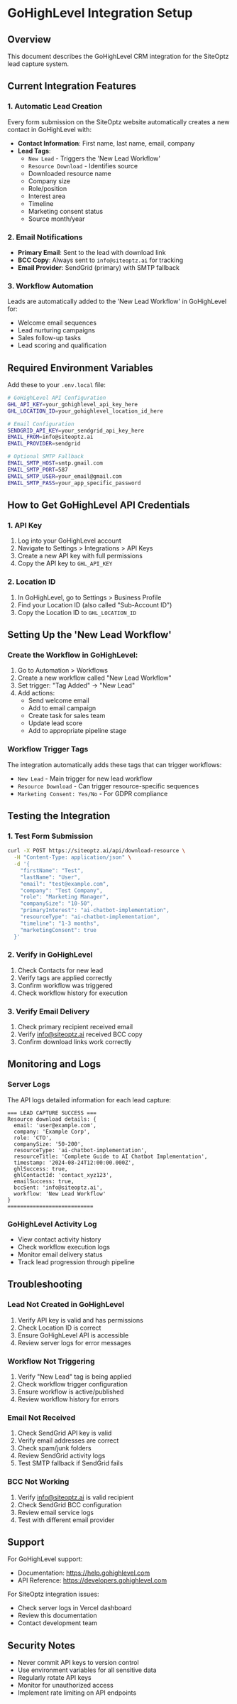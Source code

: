 # GoHighLevel Integration Setup

## Overview
This document describes the GoHighLevel CRM integration for the SiteOptz lead capture system.

## Current Integration Features

### 1. Automatic Lead Creation
Every form submission on the SiteOptz website automatically creates a new contact in GoHighLevel with:

- **Contact Information**: First name, last name, email, company
- **Lead Tags**:
  - `New Lead` - Triggers the 'New Lead Workflow'
  - `Resource Download` - Identifies source
  - Downloaded resource name
  - Company size
  - Role/position
  - Interest area
  - Timeline
  - Marketing consent status
  - Source month/year

### 2. Email Notifications
- **Primary Email**: Sent to the lead with download link
- **BCC Copy**: Always sent to `info@siteoptz.ai` for tracking
- **Email Provider**: SendGrid (primary) with SMTP fallback

### 3. Workflow Automation
Leads are automatically added to the 'New Lead Workflow' in GoHighLevel for:
- Welcome email sequences
- Lead nurturing campaigns
- Sales follow-up tasks
- Lead scoring and qualification

## Required Environment Variables

Add these to your `.env.local` file:

```bash
# GoHighLevel API Configuration
GHL_API_KEY=your_gohighlevel_api_key_here
GHL_LOCATION_ID=your_gohighlevel_location_id_here

# Email Configuration
SENDGRID_API_KEY=your_sendgrid_api_key_here
EMAIL_FROM=info@siteoptz.ai
EMAIL_PROVIDER=sendgrid

# Optional SMTP Fallback
EMAIL_SMTP_HOST=smtp.gmail.com
EMAIL_SMTP_PORT=587
EMAIL_SMTP_USER=your_email@gmail.com
EMAIL_SMTP_PASS=your_app_specific_password
```

## How to Get GoHighLevel API Credentials

### 1. API Key
1. Log into your GoHighLevel account
2. Navigate to Settings > Integrations > API Keys
3. Create a new API key with full permissions
4. Copy the API key to `GHL_API_KEY`

### 2. Location ID
1. In GoHighLevel, go to Settings > Business Profile
2. Find your Location ID (also called "Sub-Account ID")
3. Copy the Location ID to `GHL_LOCATION_ID`

## Setting Up the 'New Lead Workflow'

### Create the Workflow in GoHighLevel:
1. Go to Automation > Workflows
2. Create a new workflow called "New Lead Workflow"
3. Set trigger: "Tag Added" → "New Lead"
4. Add actions:
   - Send welcome email
   - Add to email campaign
   - Create task for sales team
   - Update lead score
   - Add to appropriate pipeline stage

### Workflow Trigger Tags
The integration automatically adds these tags that can trigger workflows:
- `New Lead` - Main trigger for new lead workflow
- `Resource Download` - Can trigger resource-specific sequences
- `Marketing Consent: Yes/No` - For GDPR compliance

## Testing the Integration

### 1. Test Form Submission
```bash
curl -X POST https://siteoptz.ai/api/download-resource \
  -H "Content-Type: application/json" \
  -d '{
    "firstName": "Test",
    "lastName": "User",
    "email": "test@example.com",
    "company": "Test Company",
    "role": "Marketing Manager",
    "companySize": "10-50",
    "primaryInterest": "ai-chatbot-implementation",
    "resourceType": "ai-chatbot-implementation",
    "timeline": "1-3 months",
    "marketingConsent": true
  }'
```

### 2. Verify in GoHighLevel
1. Check Contacts for new lead
2. Verify tags are applied correctly
3. Confirm workflow was triggered
4. Check workflow history for execution

### 3. Verify Email Delivery
1. Check primary recipient received email
2. Verify info@siteoptz.ai received BCC copy
3. Confirm download links work correctly

## Monitoring and Logs

### Server Logs
The API logs detailed information for each lead capture:
```
=== LEAD CAPTURE SUCCESS ===
Resource download details: {
  email: 'user@example.com',
  company: 'Example Corp',
  role: 'CTO',
  companySize: '50-200',
  resourceType: 'ai-chatbot-implementation',
  resourceTitle: 'Complete Guide to AI Chatbot Implementation',
  timestamp: '2024-08-24T12:00:00.000Z',
  ghlSuccess: true,
  ghlContactId: 'contact_xyz123',
  emailSuccess: true,
  bccSent: 'info@siteoptz.ai',
  workflow: 'New Lead Workflow'
}
===========================
```

### GoHighLevel Activity Log
- View contact activity history
- Check workflow execution logs
- Monitor email delivery status
- Track lead progression through pipeline

## Troubleshooting

### Lead Not Created in GoHighLevel
1. Verify API key is valid and has permissions
2. Check Location ID is correct
3. Ensure GoHighLevel API is accessible
4. Review server logs for error messages

### Workflow Not Triggering
1. Verify "New Lead" tag is being applied
2. Check workflow trigger configuration
3. Ensure workflow is active/published
4. Review workflow history for errors

### Email Not Received
1. Check SendGrid API key is valid
2. Verify email addresses are correct
3. Check spam/junk folders
4. Review SendGrid activity logs
5. Test SMTP fallback if SendGrid fails

### BCC Not Working
1. Verify info@siteoptz.ai is valid recipient
2. Check SendGrid BCC configuration
3. Review email service logs
4. Test with different email provider

## Support

For GoHighLevel support:
- Documentation: https://help.gohighlevel.com
- API Reference: https://developers.gohighlevel.com

For SiteOptz integration issues:
- Check server logs in Vercel dashboard
- Review this documentation
- Contact development team

## Security Notes

- Never commit API keys to version control
- Use environment variables for all sensitive data
- Regularly rotate API keys
- Monitor for unauthorized access
- Implement rate limiting on API endpoints